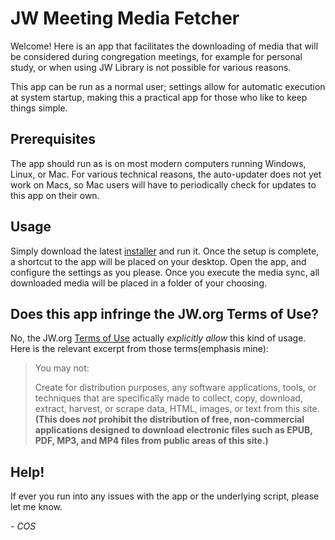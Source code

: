 # JW Meeting Media Fetcher

Welcome! Here is an app that facilitates the downloading of media that will be considered during congregation meetings, for example for personal study, or when using JW Library is not possible for various reasons.

This app can be run as a normal user; settings allow for automatic execution at system startup, making this a practical app for those who like to keep things simple.

## Prerequisites

The app should run as is on most modern computers running Windows, Linux, or Mac. For various technical reasons, the auto-updater does not yet work on Macs, so Mac users will have to periodically check for updates to this app on their own.

## Usage

Simply download the latest [installer](https://github.com/sircharlo/jw-meeting-media-fetcher/releases/latest) and run it. Once the setup is complete, a shortcut to the app will be placed on your desktop. Open the app, and configure the settings as you please. Once you execute the media sync, all downloaded media will be placed in a folder of your choosing.


## Does this app infringe the JW.org Terms of Use?

No, the JW.org [Terms of Use](https://www.jw.org/en/terms-of-use) actually *explicitly allow* this kind of usage. Here is the relevant excerpt from those terms(emphasis mine):

>You may not:
>
> Create for distribution purposes, any software applications, tools, or techniques that are specifically made to collect, copy, download, extract, harvest, or scrape data, HTML, images, or text from this site. **(This does *not* prohibit the distribution of free, non-commercial applications designed to download electronic files such as EPUB, PDF, MP3, and MP4 files from public areas of this site.)**

## Help!

If ever you run into any issues with the app or the underlying script, please let me know.

*- COS*
